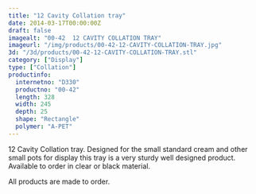 ```yaml
---
title: "12 Cavity Collation tray"
date: 2014-03-17T00:00:00Z
draft: false
imagealt: "00-42  12 CAVITY COLLATION TRAY"
imageurl: "/img/products/00-42-12-CAVITY-COLLATION-TRAY.jpg"
3d: "/3d/products/00-42-12-CAVITY-COLLATION-TRAY.stl"
category: ["Display"]
type: ["Collation"]
productinfo:
  internetno: "D330"
  productno: "00-42"
  length: 328
  width: 245
  depth: 25
  shape: "Rectangle"
  polymer: "A-PET"
---
```

12 Cavity Collation tray. Designed for the small standard cream and other small pots for display this tray is a very sturdy well designed product. Available to order in clear or black material.

 

All products are made to order.